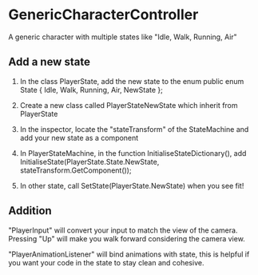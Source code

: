 # GenericCharacterController

A generic character with multiple states like "Idle, Walk, Running, Air"

## Add a new state

1) In the class PlayerState, add the new state to the enum
 public enum State { Idle, Walk, Running, Air, NewState };
 
 2) Create a new class called PlayerStateNewState which inherit from PlayerState
 
 3) In the inspector, locate the "stateTransform" of the StateMachine and add your new state
 as a component
 
 4) In PlayerStateMachine, in the function InitialiseStateDictionary(), add
InitialiseState(PlayerState.State.NewState, stateTransform.GetComponent<PlayerStateNewState>());

5) In other state, call SetState(PlayerState.NewState) when you see fit!

## Addition

"PlayerInput" will convert your input to match the view of the camera. Pressing "Up" will make you walk forward
considering the camera view.

"PlayerAnimationListener" will bind animations with state, this is helpful if you want your code in the state to stay
clean and cohesive.
